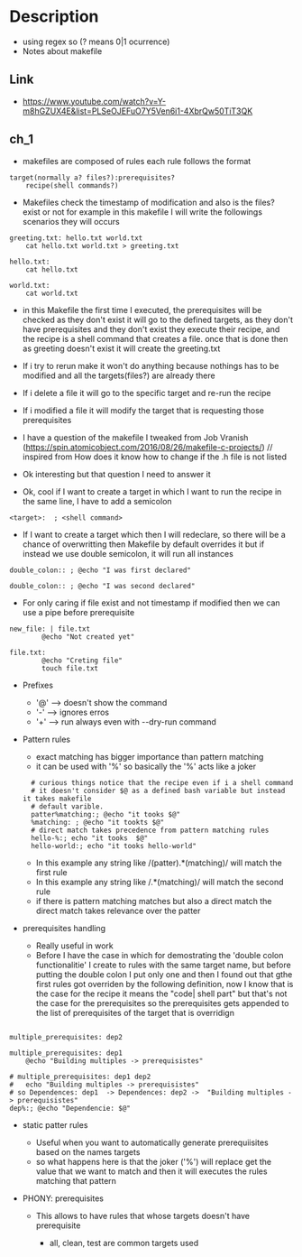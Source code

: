 # Description

- using regex so (? means 0|1 ocurrence)
- Notes about makefile

## Link

- https://www.youtube.com/watch?v=Y-m8hGZUX4E&list=PLSeOJEFuO7Y5Ven6i1-4XbrQw50TiT3QK

## ch_1

- makefiles are composed of rules each rule follows the format

```
target(normally a? files?):prerequisites?
    recipe(shell commands?)
```

- Makefiles check the timestamp of modification and also is the files? exist or not
  for example in this makefile I will write the followings scenarios they will occurs

```
greeting.txt: hello.txt world.txt
    cat hello.txt world.txt > greeting.txt

hello.txt:
    cat hello.txt

world.txt:
    cat world.txt
```

- in this Makefile the first time I executed, the prerequisites will be checked as they don't exist
  it will go to the defined targets, as they don't have prerequisites and they don't exist they execute their recipe, and the recipe is a shell command that creates a file. once that is done then as greeting doesn't exist
  it will create the greeting.txt

- If i try to rerun make it won't do anything because nothings has to be modified and all the targets(files?) are already there

- If i delete a file it will go to the specific target and re-run the recipe
- If i modified a file it will modify the target that is requesting those prerequisites

- I have a question of the makefile I tweaked from
  Job Vranish (https://spin.atomicobject.com/2016/08/26/makefile-c-projects/) // inspired from
  How does it know how to change if the .h file is not listed

- Ok interesting but that question I need to answer it

- Ok, cool if I want to create a target in which I want to run the recipe in the same line, I have to add a semicolon

```
<target>:  ; <shell command>
```

- If I want to create a target which then I will redeclare, so there will be a chance of overwritting
  then Makefile by default overrides it but if instead we use double semicolon, it will run all instances

```
double_colon:: ; @echo "I was first declared"

double_colon:: ; @echo "I was second declared"
```

- For only caring if file exist and not timestamp if modified then we can use a pipe before prerequisite

```
new_file: | file.txt
        @echo "Not created yet"

file.txt:
        @echo "Creting file"
        touch file.txt

```

- Prefixes

  - '@' --> doesn't show the command
  - '-' --> ignores erros
  - '+' --> run always even with --dry-run command

- Pattern rules

  - exact matching has bigger importance than pattern matching
  - it can be used with '%' so basically the '%' acts like a joker

  ```
    # curious things notice that the recipe even if i a shell command
    # it doesn't consider $@ as a defined bash variable but instead it takes makefile
    # default varible.
    patter%matching:; @echo "it tooks $@"
    %matching: ; @echo "it tookts $@"
    # direct match takes precedence from pattern matching rules
    hello-%:; echo "it tooks  $@"
    hello-world:; echo "it tooks hello-world"
  ```

  - In this example any string like /(patter).\*(matching)/ will match the first rule
  - In this example any string like /.\*(matching)/ will match the second rule
  - if there is pattern matching matches but also a direct match the direct match takes relevance over the patter

- prerequisites handling

  - Really useful in work
  - Before I have the case in which for demostrating the 'double colon functionalitie' I create to rules with the same target name, but before putting the double colon I put only one and then I found out that gthe first rules got overriden by the following definition, now I know that is the case for the recipe it means the "code| shell part" but that's not the case for the prerequisites so the prerequisites gets appended to the list of prerequisites of the target that is overridign

```

multiple_prerequisites: dep2

multiple_prerequisites: dep1
	@echo "Building multiples -> prerequisistes"

# multiple_prerequisites: dep1 dep2
# 	echo "Building multiples -> prerequisistes"
# so Dependences: dep1  -> Dependences: dep2 ->  "Building multiples -> prerequisistes"
dep%:; @echo "Dependencie: $@"
```

- static patter rules

  - Useful when you want to automatically generate prerequiisites based on the names targets
  <!--Gives a better explanation-->
  - so what happens here is that the joker ('%') will replace get the value that we want to match and then it will executes the rules matching that pattern

- PHONY: prerequisites

  - This allows to have rules that whose targets
    doesn't have prerequisite

    - all, clean, test are common targets used
